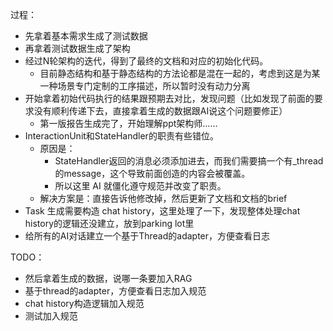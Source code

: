 过程：
- 先拿着基本需求生成了测试数据
- 再拿着测试数据生成了架构
- 经过N轮架构的迭代，得到了最终的文档和对应的初始化代码。
  - 目前静态结构和基于静态结构的方法论都是混在一起的，考虑到这是为某一种场景专门定制的工序描述，所以暂时没有动力分离
- 开始拿着初始代码执行的结果跟预期去对比，发现问题（比如发现了前面的要求没有顺利传递下去，直接拿着生成的数据跟AI说这个问题要修正）
  - 第一版报告生成完了，开始理解ppt架构师……
- InteractionUnit和StateHandler的职责有些错位。
  - 原因是：
    - StateHandler返回的消息必须添加进去，而我们需要搞一个有_thread的message，这个导致前面创造的内容会被覆盖。
    - 所以这里 AI 就僵化遵守规范并改变了职责。
  - 解决方案是：直接告诉他修改掉，然后更新了文档和文档的brief
- Task 生成需要构造 chat history，这里处理了一下，发现整体处理chat history的逻辑还没建立，放到parking lot里
- 给所有的AI对话建立一个基于Thread的adapter，方便查看日志


TODO：
- 然后拿着生成的数据，说哪一条要加入RAG
- 基于thread的adapter，方便查看日志加入规范
- chat history构造逻辑加入规范
- 测试加入规范